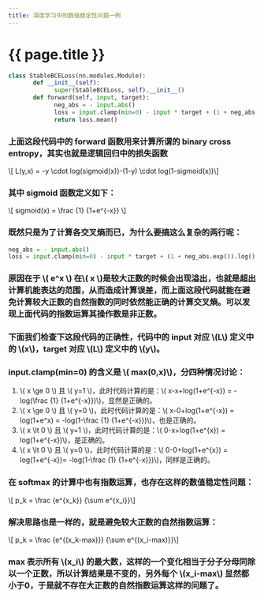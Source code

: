 ```yaml
---
title: 深度学习中的数值稳定性问题一例
---
```


{{ page.title }}
===============

```python
class StableBCELoss(nn.modules.Module):
       def __init__(self):
             super(StableBCELoss, self).__init__()
       def forward(self, input, target):
             neg_abs = - input.abs()
             loss = input.clamp(min=0) - input * target + (1 + neg_abs.exp()).log()
             return loss.mean()
```

### 上面这段代码中的 forward 函数用来计算所谓的 binary cross entropy，其实也就是逻辑回归中的损失函数
\\[ L(y,x) = -y \cdot log(sigmoid(x))-(1-y) \cdot log(1-sigmoid(x))\\]
### 其中 sigmoid 函数定义如下：
\\[ sigmoid(x) = \frac {1} {1+e^{-x}} \\]

### 既然只是为了计算各交叉熵而已，为什么要搞这么复杂的两行呢：
```python
neg_abs = - input.abs()
loss = input.clamp(min=0) - input * target + (1 + neg_abs.exp()).log()
```
### 原因在于 \\( e^x \\) 在\\( x \\)是较大正数的时候会出现溢出，也就是超出计算机能表达的范围，从而造成计算误差，而上面这段代码就能在避免计算较大正数的自然指数的同时依然能正确的计算交叉熵。可以发现上面代码的指数运算其操作数是非正数。
### 下面我们检查下这段代码的正确性，代码中的 input 对应 \\(L\\) 定义中的 \\(x\\)，target 对应 \\(L\\) 定义中的 \\(y\\)。
### input.clamp(min=0) 的含义是 \\( max(0,x)\\)，分四种情况讨论：
1. \\( x \ge 0 \\) 且 \\( y=1 \\)，此时代码计算的是：\\( x-x+log(1+e^{-x}) = -log(\frac {1} {1+e^{-x}})\\)，显然是正确的。
2. \\( x \ge 0 \\) 且 \\( y=0 \\)，此时代码计算的是：\\( x-0+log(1+e^{-x}) = log(1+e^x) = -log(1-\frac {1} {1+e^{-x}})\\)，也是正确的。
3. \\( x \lt 0 \\) 且 \\( y=1 \\)，此时代码计算的是：\\( 0-x+log(1+e^{x}) = log(1+e^{-x})\\)，是正确的。
4. \\( x \lt 0 \\) 且 \\( y=0 \\)，此时代码计算的是：\\( 0-0+log(1+e^{x}) = log(1+e^{-x})= -log(1-\frac {1} {1+e^{-x}})\\)，同样是正确的。

### 在 softmax 的计算中也有指数运算，也存在这样的数值稳定性问题：

\\[ p_k = \frac {e^{x_k}} {\sum e^{x_i}}\\]

### 解决思路也是一样的，就是避免较大正数的自然指数运算：

\\[ p_k = \frac {e^{(x_k-max)}} {\sum e^{(x_i-max)}}\\]

### max 表示所有 \\(x_i\\) 的最大数，这样的一个变化相当于分子分母同除以一个正数，所以计算结果是不变的，另外每个 \\(x_i-max\\) 显然都小于0，于是就不存在大正数的自然指数运算这样的问题了。


